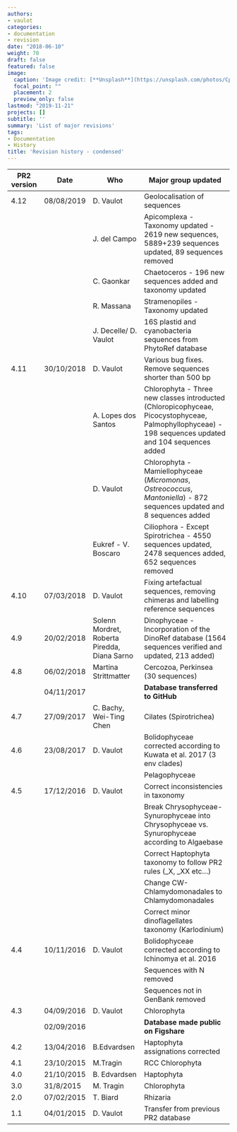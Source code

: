 ```yaml
---
authors:
- vaulot
categories:
- documentation
- revision
date: "2018-06-10"
weight: 70
draft: false
featured: false
image:
  caption: 'Image credit: [**Unsplash**](https://unsplash.com/photos/CpkOjOcXdUY)'
  focal_point: ""
  placement: 2
  preview_only: false
lastmod: "2019-11-21"
projects: []
subtitle: ''
summary: 'List of major revisions'
tags:
- Documentation
- History
title: 'Revision history - condensed'
---
```


PR2 version | Date | Who | Major group updated  
--- | --- | --- | ---  
4.12 | 08/08/2019 | D. Vaulot | Geolocalisation of sequences
|   | | J. del Campo | Apicomplexa - Taxonomy updated - 2619 new sequences, 5889+239 sequences updated, 89 sequences removed
|   | | C. Gaonkar | Chaetoceros -  196 new sequences added and taxonomy updated
|   | | R. Massana | Stramenopiles - Taxonomy updated
|   | | J. Decelle/ D. Vaulot | 16S plastid and cyanobacteria sequences from PhytoRef database
4.11 | 30/10/2018 | D. Vaulot | Various bug fixes. Remove sequences shorter than 500 bp
|   | | A. Lopes dos Santos | Chlorophyta - Three new classes introducted (Chloropicophyceae, Picocystophyceae,  Palmophyllophyceae) - 198 sequences updated and 104 sequences added
|   | | D. Vaulot | Chlorophyta - Mamiellophyceae (_Micromonas_, _Ostreococcus_, _Mantoniella_) - 872 sequences updated and 8 sequences added
|   | | Eukref - V. Boscaro | Ciliophora - Except Spirotrichea - 4550 sequences updated,  2478 sequences added, 652 sequences removed
4.10 | 07/03/2018 | D. Vaulot | Fixing artefactual sequences, removing chimeras and labelling reference sequences
4.9 | 20/02/2018 | Solenn Mordret, Roberta Piredda, Diana Sarno | Dinophyceae - Incorporation of the DinoRef database (1564 sequences verified and updated, 213 added)
4.8 | 06/02/2018 | Martina Strittmatter | Cercozoa, Perkinsea (30 sequences)
|   | 04/11/2017|  | **Database transferred to GitHub**
4.7 | 27/09/2017 | C. Bachy, Wei-Ting Chen | Cilates (Spirotrichea)
4.6 | 23/08/2017 | D. Vaulot | Bolidophyceae corrected according to Kuwata et al. 2017 (3 env clades)  
|   |   |   | Pelagophyceae
4.5 | 17/12/2016 | D. Vaulot | Correct inconsistencies in taxonomy  
|   | |  | Break Chrysophyceae-Synurophyceae into Chrysophyceae vs. Synurophyceae according to Algaebase  
|  | |  | Correct Haptophyta taxonomy to follow PR2 rules (_X, _XX etc…)  
|   | |  | Change CW-Chlamydomonadales to Chlamydomonadales  
|   | |  | Correct minor dinoflagellates taxonomy (Karlodinium)  
4.4 | 10/11/2016 | D. Vaulot | Bolidophyceae corrected according to Ichinomya et al. 2016  
|   | |  | Sequences with N removed  
|   | |  | Sequences not in GenBank removed
4.3 | 04/09/2016 | D. Vaulot | Chlorophyta  
|   | 02/09/2016 |  | **Database made public on Figshare**
4.2 | 13/04/2016 | B.Edvardsen | Haptophyta assignations corrected  
4.1 | 23/10/2015 | M.Tragin | RCC Chlorophyta  
4.0 | 21/10/2015 | B. Edvardsen | Haptophyta  
3.0 | 31/8/2015 | M. Tragin | Chlorophyta  
2.0 | 07/02/2015 | T. Biard | Rhizaria  
1.1 | 04/01/2015 | D. Vaulot | Transfer from previous PR2 database
